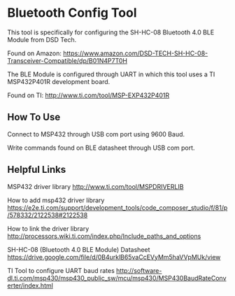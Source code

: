 # Bluetooth Config Tool
This tool is specifically for configuring the SH-HC-08 Bluetooth 4.0 BLE Module from DSD Tech.

Found on Amazon: 
https://www.amazon.com/DSD-TECH-SH-HC-08-Transceiver-Compatible/dp/B01N4P7T0H

The BLE Module is configured through UART in which this tool uses a TI MSP432P401R development board.

Found on TI:
http://www.ti.com/tool/MSP-EXP432P401R

## How To Use
Connect to MSP432 through USB com port using 9600 Baud. 

Write commands found on BLE datasheet through USB com port. 

## Helpful Links

MSP432 driver library 
http://www.ti.com/tool/MSPDRIVERLIB

How to add msp432 driver library
https://e2e.ti.com/support/development_tools/code_composer_studio/f/81/p/578332/2122538#2122538

How to link the driver library 
http://processors.wiki.ti.com/index.php/Include_paths_and_options

SH-HC-08 (Bluetooth 4.0 BLE Module) Datasheet
https://drive.google.com/file/d/0B4urklB65vaCcEVyMm5haVVpMUk/view

TI Tool to configure UART baud rates
http://software-dl.ti.com/msp430/msp430_public_sw/mcu/msp430/MSP430BaudRateConverter/index.html
